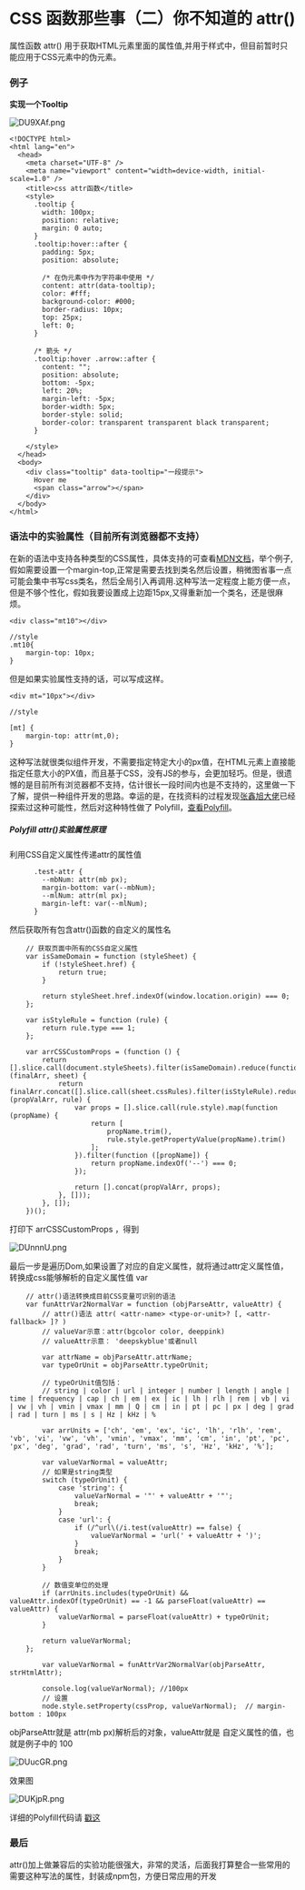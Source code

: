 # CSS 函数那些事（二）你不知道的 attr()

属性函数 attr() 用于获取HTML元素里面的属性值,并用于样式中，但目前暂时只能应用于CSS元素中的伪元素。

### 例子

**实现一个Tooltip**

![DU9XAf.png](https://s3.ax1x.com/2020/11/24/DU9XAf.png)


    <!DOCTYPE html>
    <html lang="en">
      <head>
        <meta charset="UTF-8" />
        <meta name="viewport" content="width=device-width, initial-scale=1.0" />
        <title>css attr函数</title>
        <style>
          .tooltip {
            width: 100px;
            position: relative;
            margin: 0 auto;
          }
          .tooltip:hover::after {
            padding: 5px;
            position: absolute;

            /* 在伪元素中作为字符串中使用 */
            content: attr(data-tooltip);
            color: #fff;
            background-color: #000;
            border-radius: 10px;
            top: 25px;
            left: 0;
          }

          /* 箭头 */
          .tooltip:hover .arrow::after {
            content: "";
            position: absolute;
            bottom: -5px;
            left: 20%;
            margin-left: -5px;
            border-width: 5px;
            border-style: solid;
            border-color: transparent transparent black transparent;
          }

        </style>
      </head>
      <body>
        <div class="tooltip" data-tooltip="一段提示">
          Hover me
          <span class="arrow"></span>
        </div>
      </body>
    </html>


### 语法中的实验属性（目前所有浏览器都不支持）

在新的语法中支持各种类型的CSS属性，具体支持的可查看[MDN文档](https://developer.mozilla.org/zh-CN/docs/Web/CSS/attr()#Specifications "MDN文档")，举个例子,假如需要设置一个margin-top,正常是需要去找到类名然后设置，稍微图省事一点可能会集中书写css类名，然后全局引入再调用.这种写法一定程度上能方便一点，但是不够个性化，假如我要设置成上边距15px,又得重新加一个类名，还是很麻烦。

    <div class="mt10"></div>

    //style
    .mt10{
    	margin-top: 10px;
    }


但是如果实验属性支持的话，可以写成这样。

    <div mt="10px"></div>

    //style

    [mt] {
    	margin-top: attr(mt,0);
    }

这种写法就很类似组件开发，不需要指定特定大小的px值，在HTML元素上直接能指定任意大小的PX值，而且基于CSS，没有JS的参与，会更加轻巧。但是，很遗憾的是目前所有浏览器都不支持，估计很长一段时间内也是不支持的，这里做一下了解，提供一种组件开发的思路。幸运的是，在找资料的过程发现[张鑫旭大佬](https://www.zhangxinxu.com/ "张鑫旭大佬")已经探索过这种可能性，然后对这种特性做了 Polyfill，[查看Polyfill](https://www.zhangxinxu.com/wordpress/2020/10/css-attr-polyfill/?shrink=1 "查看Polyfill")。

##### Polyfill attr()实验属性原理

利用CSS自定义属性传递attr的属性值

          .test-attr {
            --mbNum: attr(mb px);
            margin-bottom: var(--mbNum);
            --mlNum: attr(ml px);
            margin-left: var(--mlNum);
          }

然后获取所有包含attr()函数的自定义的属性名

        // 获取页面中所有的CSS自定义属性
        var isSameDomain = function (styleSheet) {
            if (!styleSheet.href) {
                return true;
            }

            return styleSheet.href.indexOf(window.location.origin) === 0;
        };

        var isStyleRule = function (rule) {
            return rule.type === 1;
        };

        var arrCSSCustomProps = (function () {
            return [].slice.call(document.styleSheets).filter(isSameDomain).reduce(function (finalArr, sheet) {
                return finalArr.concat([].slice.call(sheet.cssRules).filter(isStyleRule).reduce(function (propValArr, rule) {
                    var props = [].slice.call(rule.style).map(function (propName) {
                        return [
                            propName.trim(),
                            rule.style.getPropertyValue(propName).trim()
                        ];
                    }).filter(function ([propName]) {
                        return propName.indexOf('--') === 0;
                    });

                    return [].concat(propValArr, props);
                }, []));
            }, []);
        })();
打印下 arrCSSCustomProps ，得到

![DUnnnU.png](https://s3.ax1x.com/2020/11/25/DUnnnU.png)

最后一步是遍历Dom,如果设置了对应的自定义属性，就将通过attr定义属性值，转换成css能够解析的自定义属性值 var


        // attr()语法转换成目前CSS变量可识别的语法
        var funAttrVar2NormalVar = function (objParseAttr, valueAttr) {
            // attr()语法 attr( <attr-name> <type-or-unit>? [, <attr-fallback> ]? )
            // valueVar示意：attr(bgcolor color, deeppink)
            // valueAttr示意： 'deepskyblue'或者null

            var attrName = objParseAttr.attrName;
            var typeOrUnit = objParseAttr.typeOrUnit;

            // typeOrUnit值包括：
            // string | color | url | integer | number | length | angle | time | frequency | cap | ch | em | ex | ic | lh | rlh | rem | vb | vi | vw | vh | vmin | vmax | mm | Q | cm | in | pt | pc | px | deg | grad | rad | turn | ms | s | Hz | kHz | %

            var arrUnits = ['ch', 'em', 'ex', 'ic', 'lh', 'rlh', 'rem', 'vb', 'vi', 'vw', 'vh', 'vmin', 'vmax', 'mm', 'cm', 'in', 'pt', 'pc', 'px', 'deg', 'grad', 'rad', 'turn', 'ms', 's', 'Hz', 'kHz', '%'];

            var valueVarNormal = valueAttr;
            // 如果是string类型
            switch (typeOrUnit) {
                case 'string': {
                    valueVarNormal = '"' + valueAttr + '"';
                    break;
                }
                case 'url': {
                    if (/^url\(/i.test(valueAttr) == false) {
                        valueVarNormal = 'url(' + valueAttr + ')';
                    }
                    break;
                }
            }

            // 数值变单位的处理
            if (arrUnits.includes(typeOrUnit) && valueAttr.indexOf(typeOrUnit) == -1 && parseFloat(valueAttr) == valueAttr) {
                valueVarNormal = parseFloat(valueAttr) + typeOrUnit;
            }

            return valueVarNormal;
        };

			var valueVarNormal = funAttrVar2NormalVar(objParseAttr, strHtmlAttr);

            console.log(valueVarNormal); //100px
            // 设置
            node.style.setProperty(cssProp, valueVarNormal);  // margin-bottom : 100px

objParseAttr就是 attr(mb px)解析后的对象，valueAttr就是 自定义属性的值，也就是例子中的 100

![DUucGR.png](https://s3.ax1x.com/2020/11/25/DUucGR.png)

效果图

![DUKjpR.png](https://s3.ax1x.com/2020/11/25/DUKjpR.png)

详细的Polyfill代码请 [戳这](https://www.zhangxinxu.com/study/202008/css-attr.js "戳这")

### 最后

attr()加上做兼容后的实验功能很强大，非常的灵活，后面我打算整合一些常用的需要这种写法的属性，封装成npm包，方便日常应用的开发
